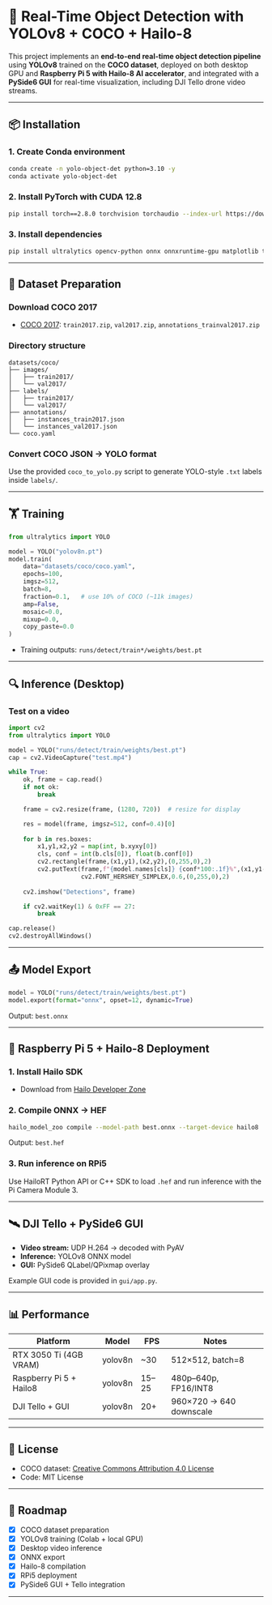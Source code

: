 # 🧠 Real-Time Object Detection with YOLOv8 + COCO + Hailo-8

This project implements an **end-to-end real-time object detection pipeline** using **YOLOv8** trained on the **COCO dataset**, deployed on both desktop GPU and **Raspberry Pi 5 with Hailo-8 AI accelerator**, and integrated with a **PySide6 GUI** for real-time visualization, including DJI Tello drone video streams.

---

## 📦 Installation

### 1. Create Conda environment
```bash
conda create -n yolo-object-det python=3.10 -y
conda activate yolo-object-det
```

### 2. Install PyTorch with CUDA 12.8
```bash
pip install torch==2.8.0 torchvision torchaudio --index-url https://download.pytorch.org/whl/cu128
```

### 3. Install dependencies
```bash
pip install ultralytics opencv-python onnx onnxruntime-gpu matplotlib tqdm PySide6 av
```

---

## 📁 Dataset Preparation

### Download COCO 2017
- [COCO 2017](https://cocodataset.org/#download): `train2017.zip`, `val2017.zip`, `annotations_trainval2017.zip`

### Directory structure
```
datasets/coco/
├── images/
│   ├── train2017/
│   └── val2017/
├── labels/
│   ├── train2017/
│   └── val2017/
├── annotations/
│   ├── instances_train2017.json
│   └── instances_val2017.json
└── coco.yaml
```

### Convert COCO JSON → YOLO format
Use the provided `coco_to_yolo.py` script to generate YOLO-style `.txt` labels inside `labels/`.

---

## 🏋️ Training

```python
from ultralytics import YOLO

model = YOLO("yolov8n.pt")
model.train(
    data="datasets/coco/coco.yaml",
    epochs=100,
    imgsz=512,
    batch=8,
    fraction=0.1,   # use 10% of COCO (~11k images)
    amp=False,
    mosaic=0.0,
    mixup=0.0,
    copy_paste=0.0
)
```

- Training outputs: `runs/detect/train*/weights/best.pt`

---

## 🔍 Inference (Desktop)

### Test on a video
```python
import cv2
from ultralytics import YOLO

model = YOLO("runs/detect/train/weights/best.pt")
cap = cv2.VideoCapture("test.mp4")

while True:
    ok, frame = cap.read()
    if not ok: 
        break

    frame = cv2.resize(frame, (1280, 720))  # resize for display

    res = model(frame, imgsz=512, conf=0.4)[0]
    
    for b in res.boxes:
        x1,y1,x2,y2 = map(int, b.xyxy[0])
        cls, conf = int(b.cls[0]), float(b.conf[0])
        cv2.rectangle(frame,(x1,y1),(x2,y2),(0,255,0),2)
        cv2.putText(frame,f"{model.names[cls]} {conf*100:.1f}%",(x1,y1-6),
                    cv2.FONT_HERSHEY_SIMPLEX,0.6,(0,255,0),2)
    
    cv2.imshow("Detections", frame)

    if cv2.waitKey(1) & 0xFF == 27:
        break

cap.release()
cv2.destroyAllWindows()
```

---

## 📤 Model Export

```python
model = YOLO("runs/detect/train/weights/best.pt")
model.export(format="onnx", opset=12, dynamic=True)
```

Output: `best.onnx`

---

## 🚀 Raspberry Pi 5 + Hailo-8 Deployment

### 1. Install Hailo SDK
- Download from [Hailo Developer Zone](https://hailo.ai/developer-zone/)

### 2. Compile ONNX → HEF
```bash
hailo_model_zoo compile --model-path best.onnx --target-device hailo8
```

Output: `best.hef`

### 3. Run inference on RPi5
Use HailoRT Python API or C++ SDK to load `.hef` and run inference with the Pi Camera Module 3.

---

## 🛰️ DJI Tello + PySide6 GUI

- **Video stream:** UDP H.264 → decoded with PyAV  
- **Inference:** YOLOv8 ONNX model  
- **GUI:** PySide6 QLabel/QPixmap overlay  

Example GUI code is provided in `gui/app.py`.

---

## 📊 Performance

| Platform                | Model   | FPS  | Notes                  |
|--------------------------|---------|------|------------------------|
| RTX 3050 Ti (4GB VRAM)  | yolov8n | ~30  | 512×512, batch=8       |
| Raspberry Pi 5 + Hailo8 | yolov8n | 15–25| 480p–640p, FP16/INT8   |
| DJI Tello + GUI         | yolov8n | 20+  | 960×720 → 640 downscale|

---

## 📜 License

- COCO dataset: [Creative Commons Attribution 4.0 License](https://cocodataset.org/#termsofuse)  
- Code: MIT License  

---

## 🚦 Roadmap

- [x] COCO dataset preparation  
- [x] YOLOv8 training (Colab + local GPU)  
- [x] Desktop video inference  
- [x] ONNX export  
- [x] Hailo-8 compilation  
- [x] RPi5 deployment  
- [x] PySide6 GUI + Tello integration  

---
